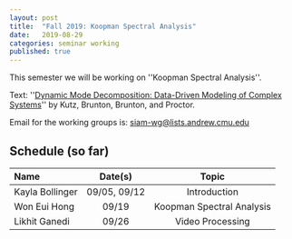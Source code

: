```yaml
---
layout: post
title:  "Fall 2019: Koopman Spectral Analysis"
date:   2019-08-29
categories: seminar working
published: true
---
```

This semester we will be working on ''Koopman Spectral Analysis''.

Text: ''[Dynamic Mode Decomposition: Data-Driven Modeling of Complex Systems](https://www.dmdbook.com)'' by Kutz, Brunton, Brunton, and Proctor.

Email for the working groups is: siam-wg@lists.andrew.cmu.edu

## Schedule (so far) ##

| Name				| Date(s)	| Topic					|
|:------------------------------|:-------------:|:-------------------------------------:|
| Kayla Bollinger		| 09/05, 09/12	| Introduction				|
| Won Eui Hong			| 09/19		| Koopman Spectral Analysis		|
| Likhit Ganedi			| 09/26		| Video Processing			|
